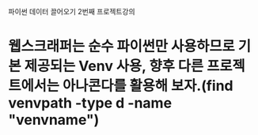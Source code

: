 파이썬 데이터 끌어오기 2번째 프로젝트강의

# 웹스크래퍼는 순수 파이썬만 사용하므로 기본 제공되는 Venv 사용, 향후 다른 프로젝트에서는 아나콘다를 활용해 보자.(find venvpath -type d -name "venvname")

